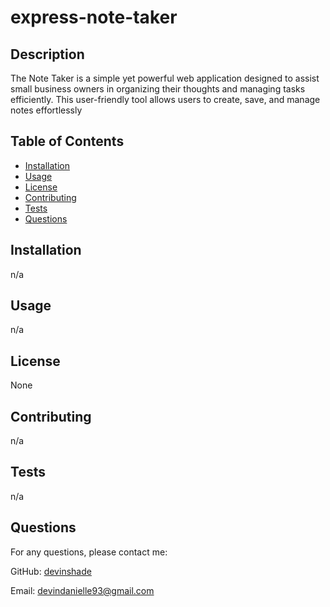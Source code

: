 # express-note-taker
## Description

The Note Taker is a simple yet powerful web application designed to assist small business owners in organizing their thoughts and managing tasks efficiently. This user-friendly tool allows users to create, save, and manage notes effortlessly

## Table of Contents

- [Installation](#installation)
- [Usage](#usage)
- [License](#license)
- [Contributing](#contributing)
- [Tests](#tests)
- [Questions](#questions)

## Installation

n/a

## Usage

n/a

## License

None

## Contributing

n/a

## Tests

n/a

## Questions

For any questions, please contact me:

GitHub: [devinshade](https://github.com/devinshade)

Email: devindanielle93@gmail.com
